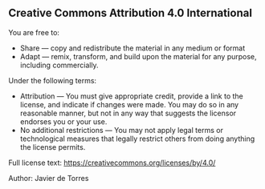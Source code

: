 ## Creative Commons Attribution 4.0 International

You are free to:

- Share — copy and redistribute the material in any medium or format
- Adapt — remix, transform, and build upon the material for any purpose, including commercially.


Under the following terms:


- Attribution — You must give appropriate credit, provide a link to the license, and indicate if changes were made. You may do so in any reasonable manner, but not in any way that suggests the licensor endorses you or your use.
- No additional restrictions — You may not apply legal terms or technological measures that legally restrict others from doing anything the license permits.

Full license text: https://creativecommons.org/licenses/by/4.0/

Author: Javier de Torres
